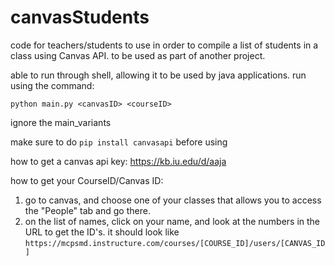 # canvasStudents
code for teachers/students to use in order to compile a list of students in a class using Canvas API. to be used as part of another project.

able to run through shell, allowing it to be used by java applications. run using the command: 

```python main.py <canvasID> <courseID>```

ignore the main_variants

make sure to do  ```pip install canvasapi``` before using

how to get a canvas api key: https://kb.iu.edu/d/aaja

how to get your CourseID/Canvas ID:
 1. go to canvas, and choose one of your classes that allows you to access the "People" tab and go there.
 2. on the list of names, click on your name, and look at the numbers in the URL to get the ID's. it should look like
    ```https://mcpsmd.instructure.com/courses/[COURSE_ID]/users/[CANVAS_ID]```
